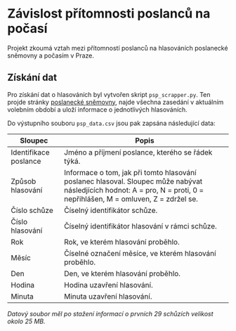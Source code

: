 # Závislost přítomnosti poslanců na počasí

Projekt zkoumá vztah mezi přítomností poslanců na hlasováních poslanecké sněmovny a počasím v Praze.

## Získání dat

Pro získání dat o hlasováních byl vytvořen skript `psp_scrapper.py`. Ten projde stránky [poslanecké sněmovny](http://www.psp.cz/), najde všechna zasedání v aktuálním volebním období a uloží informace o jednotlivých hlasováních.

Do výstupního souboru `psp_data.csv` jsou pak zapsána následující data:

| Sloupec | Popis |
| --- | --- |
| Identifikace poslance | Jméno a příjmení poslance, kterého se řádek týká. |
| Způsob hlasování | Informace o tom, jak při tomto hlasování poslanec hlasoval. Sloupec může nabývat následjících hodnot: A = pro, N = proti, 0 = nepřihlášen, M = omluven, Z = zdržel se. |
| Číslo schůze | Číselný identifikátor schůze. |
| Číslo hlasování | Číselný identifikátor hlasování v rámci schůze. |
| Rok | Rok, ve kterém hlasování proběhlo. |
| Měsíc | Číselné označení měsíce, ve kterém hlasování proběhlo. |
| Den | Den, ve kterém hlasování proběhlo. |
| Hodina | Hodina uzavření hlasování. |
| Minuta | Minuta uzavření hlasování. |

*Datový soubor měl po stažení informací o prvních 29 schůzích velikost okolo 25 MB.*
